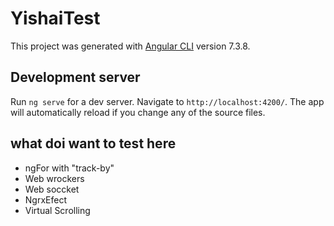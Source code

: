 # YishaiTest

This project was generated with [Angular CLI](https://github.com/angular/angular-cli) version 7.3.8.

## Development server

Run `ng serve` for a dev server. Navigate to `http://localhost:4200/`. The app will automatically reload if you change any of the source files.

## what doi want to test here

* ngFor with "track-by"
* Web wrockers
* Web soccket
* NgrxEfect 
* Virtual Scrolling

